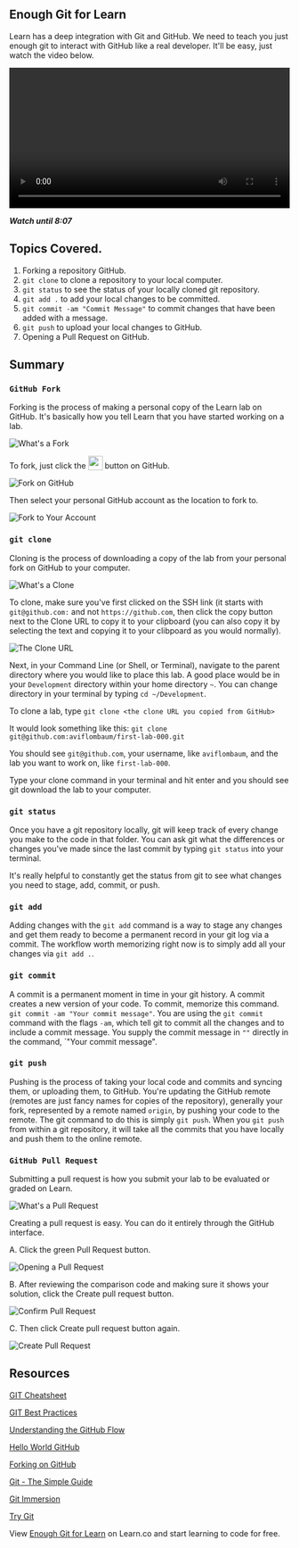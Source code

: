 ## Enough Git for Learn

Learn has a deep integration with Git and GitHub. We need to teach you just enough git to interact with GitHub like a real developer. It'll be easy, just watch the video below.

<video controls="" width="100%">
  <source src="http://learn-co-videos.s3.amazonaws.com/learn-co-orientation/enough-git-for-learn.mp4" type="video/mp4"><br>
    The video accompanying this lab is best enjoyed on Learn.co<br>
</video>

**_Watch until 8:07_**

## Topics Covered.

1. Forking a repository GitHub.
2. `git clone` to clone a repository to your local computer.
3. `git status` to see the status of your locally cloned git repository.
4. `git add .` to add your local changes to be committed.
5. `git commit -am "Commit Message"` to commit changes that have been added with a message.
6. `git push` to upload your local changes to GitHub.
7. Opening a Pull Request on GitHub.

## Summary

### `GitHub Fork`

Forking is the process of making a personal copy of the Learn lab on GitHub. It's basically how you tell Learn that you have started working on a lab.

![What's a Fork](http://ironboard-curriculum-content.s3.amazonaws.com/front-end/lab-assets/git-workflow-1.png)

To fork, just click the <img src="https://dl.dropboxusercontent.com/s/1fy8e0132r4f0pv/2015-05-06%20at%2011.38%20AM.png" style="display: inline; height: 26px; vertical-align: bottom"> button on GitHub.

![Fork on GitHub](https://curriculum-content.s3.amazonaws.com/web-development/enough-git-for-learn-co/Fork.png)

Then select your personal GitHub account as the location to fork to.

![Fork to Your Account](http://ironboard-curriculum-content.s3.amazonaws.com/front-end/lab-assets/ironboard-labs-step-1b.jpg)

### `git clone`

Cloning is the process of downloading a copy of the lab from your personal fork on GitHub to your computer.

![What's a Clone](http://ironboard-curriculum-content.s3.amazonaws.com/front-end/lab-assets/git-workflow-2.png)

To clone, make sure you've first clicked on the SSH link (it starts with `git@github.com:` and not `https://github.com`, then click the  copy button next to the Clone URL to copy it to your clipboard (you can also copy it by selecting the text and copying it to your clibpoard as you would normally).

![The Clone URL](https://curriculum-content.s3.amazonaws.com/web-development/enough-git-for-learn-co/Clone.png)

Next, in your Command Line (or Shell, or Terminal), navigate to the parent directory where you would like to place this lab. A good place would be in your `Development` directory within your home directory `~`. You can change directory in your terminal by typing `cd ~/Development`.

To clone a lab, type `git clone <the clone URL you copied from GitHub>`

It would look something like this: `git clone git@github.com:aviflombaum/first-lab-000.git`

You should see `git@github.com`, your username, like `aviflombaum`, and the lab you want to work on, like `first-lab-000`.

Type your clone command in your terminal and hit enter and you should see git download the lab to your computer.

### `git status`

Once you have a git repository locally, git will keep track of every change you make to the code in that folder. You can ask git what the differences or changes you've made since the last commit by typing `git status` into your terminal.

It's really helpful to constantly get the status from git to see what changes you need to stage, add, commit, or push.

### `git add`

Adding changes with the `git add` command is a way to stage any changes and get them ready to become a permanent record in your git log via a commit. The workflow worth memorizing right now is to simply add all your changes via `git add .`.

### `git commit`

A commit is a permanent moment in time in your git history. A commit creates a new version of your code. To commit, memorize this command. `git commit -am "Your commit message"`. You are using the `git commit` command with the flags `-am`, which tell git to commit all the changes and to include a commit message. You supply the commit message in `""` directly in the command, `"Your commit message".

### `git push`

Pushing is the process of taking your local code and commits and syncing them, or uploading them, to GitHub. You're updating the GitHub remote (remotes are just fancy names for copies of the repository), generally your fork, represented by a remote named `origin`, by pushing your code to the remote. The git command to do this is simply `git push`. When you `git push` from within a git repository, it will take all the commits that you have locally and push them to the online remote.

### `GitHub Pull Request`

Submitting a pull request is how you submit your lab to be evaluated or graded on Learn.

![What's a Pull Request](http://ironboard-curriculum-content.s3.amazonaws.com/front-end/lab-assets/git-workflow-5.png)

Creating a pull request is easy. You can do it entirely through the GitHub interface.

A. Click the green Pull Request button.

![Opening a Pull Request](https://curriculum-content.s3.amazonaws.com/web-development/enough-git-for-learn-co/PR.png)

B. After reviewing the comparison code and making sure it shows your solution, click the Create pull request button.

![Confirm Pull Request](https://curriculum-content.s3.amazonaws.com/web-development/enough-git-for-learn-co/PR2.png)

C. Then click Create pull request button again.

![Create Pull Request](https://curriculum-content.s3.amazonaws.com/web-development/enough-git-for-learn-co/PR3.png)

## Resources

[GIT Cheatsheet](http://www.git-tower.com/blog/content/posts/54-git-cheat-sheet/git-cheat-sheet-large01.png)

[GIT Best Practices](http://www.git-tower.com/blog/content/posts/54-git-cheat-sheet/git-cheat-sheet-large02.png)

[Understanding the GitHub Flow](https://guides.github.com/introduction/flow)

[Hello World GitHub](https://guides.github.com/activities/hello-world)

[Forking on GitHub](https://guides.github.com/activities/forking)

[Git - The Simple Guide](http://rogerdudler.github.io/git-guide/)

[Git Immersion](http://gitimmersion.com/)

[Try Git](http://try.github.com/)
<p data-visibility='hidden'>View <a href='https://learn.co/lessons/enough-git-for-learn-co' title='Enough Git for Learn'>Enough Git for Learn</a> on Learn.co and start learning to code for free.</p>
